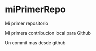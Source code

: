 # miPrimerRepo

Mi primer repositorio

Mi primera contribucion local para Github

Un commit mas desde github
